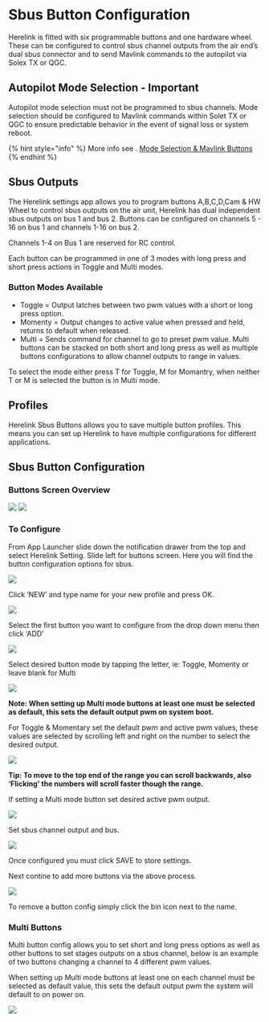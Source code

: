 # Sbus Button Configuration

Herelink is fitted with six programmable buttons and one hardware wheel.  These can be configured to control sbus channel outputs from the air end’s dual sbus connector and to send Mavlink commands to the autopilot via Solex TX or QGC.


## Autopilot Mode Selection - Important

Autopilot mode selection must not be programmed to sbus channels. Mode selection should be configured to Mavlink commands within Solet TX or QGC to ensure predictable behavior in the event of signal loss or system reboot. 

{% hint style="info" %}
More info see . [Mode Selection & Mavlink Buttons](mavlink_buttons.md)
{% endhint %}

## Sbus Outputs

The Herelink settings app allows you to program buttons A,B,C,D,Cam & HW Wheel to control  sbus outputs on the air unit, Herelink has dual independent sbus outputs on bus 1 and bus 2. 
Buttons can be configured on channels 5 - 16 on bus 1 and channels 1-16 on bus 2.  

Channels 1-4 on Bus 1 are reserved for RC control.

Each button can be programmed in one of 3 modes with long press and short press actions in Toggle and Multi modes. 


### Button Modes Available 

* Toggle  = Output latches between two pwm values with a short or long press option. 
* Momenty = Output changes to active value when pressed and held, returns to default when released. 
* Multi = Sends command for channel to go to preset pwm value. Multi buttons can be stacked on both short and long press as well as multiple buttons configurations to allow channel outputs to range in values.  

To select the mode either press T for Toggle, M for Momantry, when neither T or M  is selected the button is in Multi mode. 


## Profiles 

Herelink Sbus Buttons allows you to save multiple button profiles. This means you can set up Herelink to have multiple configurations for different applications.   



## Sbus Button Configuration

### Buttons Screen Overview

![](../.gitbook/assets/Button_overview2.jpg)
![](../.gitbook/assets/Button_overview1.jpg)





### To Configure 

From App Launcher slide down the notification drawer from the top and select Herelink Setting. Slide left for buttons screen. Here you will find the button configuration options for sbus. 


![](../.gitbook/assets/Sbusbuttons_1.png)


Click ‘NEW’ and type name for your new profile and press OK.


![](../.gitbook/assets/Sbusbuttons_Profile.png)


Select the first button you want to configure from the drop down menu then click ‘ADD’


![](../.gitbook/assets/Sbusbuttons_2.png)

Select desired button mode by tapping the letter, ie: Toggle, Momenty or leave blank for Multi 

![](../.gitbook/assets/Sbusbuttons_3.jpg)


**Note: When setting up Multi mode buttons at least one must be selected as default, this sets the default output pwm on system boot.**


For Toggle & Momentary set the default pwm and active pwm values, these values are selected by scrolling left and right on the number to select the desired output. 

![](../.gitbook/assets/Sbusbuttons_4.jpg)

**Tip: To move to the top end of the range you can scroll backwards, also ‘Flicking’ the numbers will scroll faster though the range.**  


If setting a Multi mode button set desired active pwm output. 

![](../.gitbook/assets/Sbusbuttons_6.jpg)

Set sbus channel output and bus. 

![](../.gitbook/assets/Sbusbuttons_5.jpg)

Once configured you must click SAVE to store settings. 

Next contine to add more buttons via the above process. 


![](../.gitbook/assets/Sbusbuttons_7.png)

To remove a button config simply click the bin icon next to the name. 

### Multi Buttons 

Multi button config allows you to set short and long press options as well as other buttons to set stages outputs on a sbus channel,  below is an example of two buttons changing a channel to 4 different pwm values.  

When setting up Multi mode buttons at least one on each channel must be selected as default value, this sets the default output pwm the system will default to on power on. 

![](../.gitbook/assets/Sbusbuttons_Setupmulti.png)

